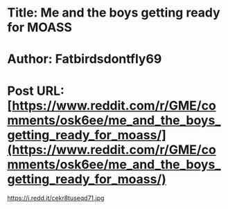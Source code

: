 # Title: Me and the boys getting ready for MOASS
# Author: Fatbirdsdontfly69
# Post URL: [https://www.reddit.com/r/GME/comments/osk6ee/me_and_the_boys_getting_ready_for_moass/](https://www.reddit.com/r/GME/comments/osk6ee/me_and_the_boys_getting_ready_for_moass/)


https://i.redd.it/cekr8tuseqd71.jpg